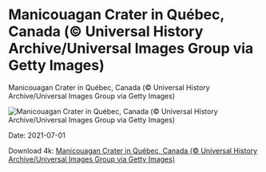 # Manicouagan Crater in Québec, Canada (© Universal History Archive/Universal Images Group via Getty Images)

Manicouagan Crater in Québec, Canada (© Universal History Archive/Universal Images Group via Getty Images)

![Manicouagan Crater in Québec, Canada (© Universal History Archive/Universal Images Group via Getty Images)](https://bing.com/th?id=OHR.Manicouagan_EN-US7701393606_UHD.jpg&w=1024&h=576)

Date: 2021-07-01

Download 4k: [Manicouagan Crater in Québec, Canada (© Universal History Archive/Universal Images Group via Getty Images)](https://bing.com/th?id=OHR.Manicouagan_EN-US7701393606_UHD.jpg)

